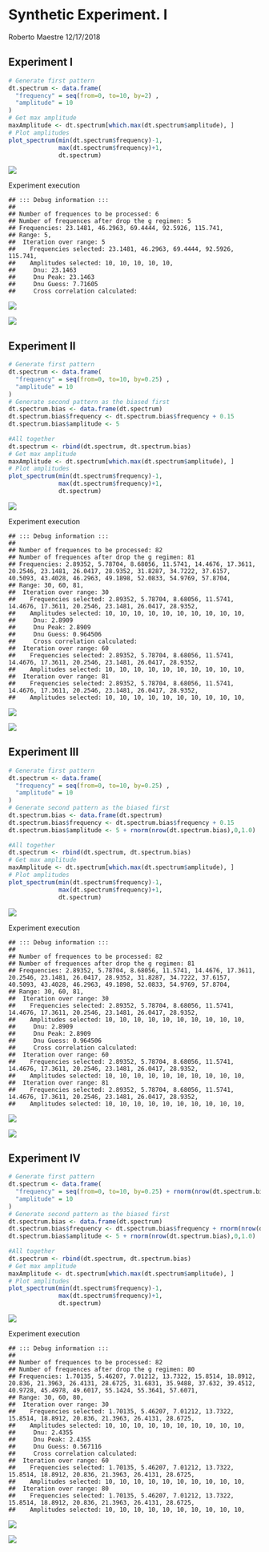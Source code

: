 Synthetic Experiment. I
================
Roberto Maestre
12/17/2018

Experiment I
------------

``` r
# Generate first pattern
dt.spectrum <- data.frame(
  "frequency" = seq(from=0, to=10, by=2) ,
  "amplitude" = 10
)
# Get max amplitude
maxAmplitude <- dt.spectrum[which.max(dt.spectrum$amplitude), ]
# Plot amplitudes
plot_spectrum(min(dt.spectrum$frequency)-1,
              max(dt.spectrum$frequency)+1,
              dt.spectrum)
```

![](ShynteticExpI_files/figure-markdown_github/calculateEspectrum-1.png)

Experiment execution

    ## ::: Debug information :::
    ## 
    ## Number of frequences to be processed: 6
    ## Number of frequences after drop the g regimen: 5
    ## Frequencies: 23.1481, 46.2963, 69.4444, 92.5926, 115.741, 
    ## Range: 5, 
    ##  Iteration over range: 5
    ##    Frequencies selected: 23.1481, 46.2963, 69.4444, 92.5926, 115.741, 
    ##    Amplitudes selected: 10, 10, 10, 10, 10, 
    ##     Dnu: 23.1463
    ##     Dnu Peak: 23.1463
    ##     Dnu Guess: 7.71605
    ##     Cross correlation calculated:

![](ShynteticExpI_files/figure-markdown_github/ftPower-1.png)

![](ShynteticExpI_files/figure-markdown_github/echelle30-1.png)

Experiment II
-------------

``` r
# Generate first pattern
dt.spectrum <- data.frame(
  "frequency" = seq(from=0, to=10, by=0.25) ,
  "amplitude" = 10
)
# Generate second pattern as the biased first
dt.spectrum.bias <- data.frame(dt.spectrum)
dt.spectrum.bias$frequency <- dt.spectrum.bias$frequency + 0.15
dt.spectrum.bias$amplitude <- 5
  
#All together
dt.spectrum <- rbind(dt.spectrum, dt.spectrum.bias)
# Get max amplitude
maxAmplitude <- dt.spectrum[which.max(dt.spectrum$amplitude), ]
# Plot amplitudes
plot_spectrum(min(dt.spectrum$frequency)-1,
              max(dt.spectrum$frequency)+1,
              dt.spectrum)
```

![](ShynteticExpI_files/figure-markdown_github/doscalculateEspectrum-1.png)

Experiment execution

    ## ::: Debug information :::
    ## 
    ## Number of frequences to be processed: 82
    ## Number of frequences after drop the g regimen: 81
    ## Frequencies: 2.89352, 5.78704, 8.68056, 11.5741, 14.4676, 17.3611, 20.2546, 23.1481, 26.0417, 28.9352, 31.8287, 34.7222, 37.6157, 40.5093, 43.4028, 46.2963, 49.1898, 52.0833, 54.9769, 57.8704, 
    ## Range: 30, 60, 81, 
    ##  Iteration over range: 30
    ##    Frequencies selected: 2.89352, 5.78704, 8.68056, 11.5741, 14.4676, 17.3611, 20.2546, 23.1481, 26.0417, 28.9352, 
    ##    Amplitudes selected: 10, 10, 10, 10, 10, 10, 10, 10, 10, 10, 
    ##     Dnu: 2.8909
    ##     Dnu Peak: 2.8909
    ##     Dnu Guess: 0.964506
    ##     Cross correlation calculated:
    ##  Iteration over range: 60
    ##    Frequencies selected: 2.89352, 5.78704, 8.68056, 11.5741, 14.4676, 17.3611, 20.2546, 23.1481, 26.0417, 28.9352, 
    ##    Amplitudes selected: 10, 10, 10, 10, 10, 10, 10, 10, 10, 10, 
    ##  Iteration over range: 81
    ##    Frequencies selected: 2.89352, 5.78704, 8.68056, 11.5741, 14.4676, 17.3611, 20.2546, 23.1481, 26.0417, 28.9352, 
    ##    Amplitudes selected: 10, 10, 10, 10, 10, 10, 10, 10, 10, 10,

![](ShynteticExpI_files/figure-markdown_github/dosftPower-1.png)

![](ShynteticExpI_files/figure-markdown_github/dosechelle30-1.png)

Experiment III
--------------

``` r
# Generate first pattern
dt.spectrum <- data.frame(
  "frequency" = seq(from=0, to=10, by=0.25) ,
  "amplitude" = 10
)
# Generate second pattern as the biased first
dt.spectrum.bias <- data.frame(dt.spectrum)
dt.spectrum.bias$frequency <- dt.spectrum.bias$frequency + 0.15
dt.spectrum.bias$amplitude <- 5 + rnorm(nrow(dt.spectrum.bias),0,1.0)
  
#All together
dt.spectrum <- rbind(dt.spectrum, dt.spectrum.bias)
# Get max amplitude
maxAmplitude <- dt.spectrum[which.max(dt.spectrum$amplitude), ]
# Plot amplitudes
plot_spectrum(min(dt.spectrum$frequency)-1,
              max(dt.spectrum$frequency)+1,
              dt.spectrum)
```

![](ShynteticExpI_files/figure-markdown_github/trescalculateEspectrum-1.png)

Experiment execution

    ## ::: Debug information :::
    ## 
    ## Number of frequences to be processed: 82
    ## Number of frequences after drop the g regimen: 81
    ## Frequencies: 2.89352, 5.78704, 8.68056, 11.5741, 14.4676, 17.3611, 20.2546, 23.1481, 26.0417, 28.9352, 31.8287, 34.7222, 37.6157, 40.5093, 43.4028, 46.2963, 49.1898, 52.0833, 54.9769, 57.8704, 
    ## Range: 30, 60, 81, 
    ##  Iteration over range: 30
    ##    Frequencies selected: 2.89352, 5.78704, 8.68056, 11.5741, 14.4676, 17.3611, 20.2546, 23.1481, 26.0417, 28.9352, 
    ##    Amplitudes selected: 10, 10, 10, 10, 10, 10, 10, 10, 10, 10, 
    ##     Dnu: 2.8909
    ##     Dnu Peak: 2.8909
    ##     Dnu Guess: 0.964506
    ##     Cross correlation calculated:
    ##  Iteration over range: 60
    ##    Frequencies selected: 2.89352, 5.78704, 8.68056, 11.5741, 14.4676, 17.3611, 20.2546, 23.1481, 26.0417, 28.9352, 
    ##    Amplitudes selected: 10, 10, 10, 10, 10, 10, 10, 10, 10, 10, 
    ##  Iteration over range: 81
    ##    Frequencies selected: 2.89352, 5.78704, 8.68056, 11.5741, 14.4676, 17.3611, 20.2546, 23.1481, 26.0417, 28.9352, 
    ##    Amplitudes selected: 10, 10, 10, 10, 10, 10, 10, 10, 10, 10,

![](ShynteticExpI_files/figure-markdown_github/tresftPower-1.png)

![](ShynteticExpI_files/figure-markdown_github/tressechelle30-1.png)

Experiment IV
-------------

``` r
# Generate first pattern
dt.spectrum <- data.frame(
  "frequency" = seq(from=0, to=10, by=0.25) + rnorm(nrow(dt.spectrum.bias),0,0.1) ,
  "amplitude" = 10
)
# Generate second pattern as the biased first
dt.spectrum.bias <- data.frame(dt.spectrum)
dt.spectrum.bias$frequency <- dt.spectrum.bias$frequency + rnorm(nrow(dt.spectrum.bias),0,0.1)
dt.spectrum.bias$amplitude <- 5 + rnorm(nrow(dt.spectrum.bias),0,1.0)
  
#All together
dt.spectrum <- rbind(dt.spectrum, dt.spectrum.bias)
# Get max amplitude
maxAmplitude <- dt.spectrum[which.max(dt.spectrum$amplitude), ]
# Plot amplitudes
plot_spectrum(min(dt.spectrum$frequency)-1,
              max(dt.spectrum$frequency)+1,
              dt.spectrum)
```

![](ShynteticExpI_files/figure-markdown_github/cuatrocalculateEspectrum-1.png)

Experiment execution

    ## ::: Debug information :::
    ## 
    ## Number of frequences to be processed: 82
    ## Number of frequences after drop the g regimen: 80
    ## Frequencies: 1.70135, 5.46207, 7.01212, 13.7322, 15.8514, 18.8912, 20.836, 21.3963, 26.4131, 28.6725, 31.6831, 35.9488, 37.632, 39.4512, 40.9728, 45.4978, 49.6017, 55.1424, 55.3641, 57.6071, 
    ## Range: 30, 60, 80, 
    ##  Iteration over range: 30
    ##    Frequencies selected: 1.70135, 5.46207, 7.01212, 13.7322, 15.8514, 18.8912, 20.836, 21.3963, 26.4131, 28.6725, 
    ##    Amplitudes selected: 10, 10, 10, 10, 10, 10, 10, 10, 10, 10, 
    ##     Dnu: 2.4355
    ##     Dnu Peak: 2.4355
    ##     Dnu Guess: 0.567116
    ##     Cross correlation calculated:
    ##  Iteration over range: 60
    ##    Frequencies selected: 1.70135, 5.46207, 7.01212, 13.7322, 15.8514, 18.8912, 20.836, 21.3963, 26.4131, 28.6725, 
    ##    Amplitudes selected: 10, 10, 10, 10, 10, 10, 10, 10, 10, 10, 
    ##  Iteration over range: 80
    ##    Frequencies selected: 1.70135, 5.46207, 7.01212, 13.7322, 15.8514, 18.8912, 20.836, 21.3963, 26.4131, 28.6725, 
    ##    Amplitudes selected: 10, 10, 10, 10, 10, 10, 10, 10, 10, 10,

![](ShynteticExpI_files/figure-markdown_github/cuatroftPower-1.png)

![](ShynteticExpI_files/figure-markdown_github/cuatrosechelle30-1.png)
